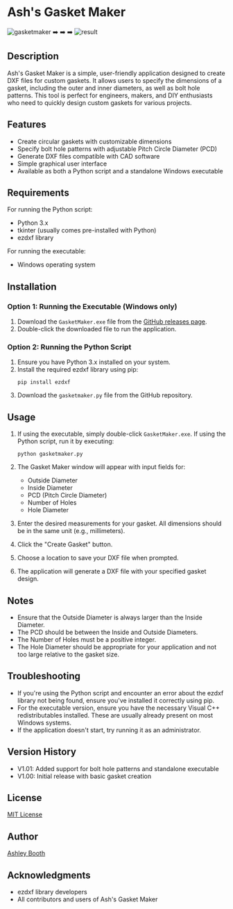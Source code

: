 # Ash's Gasket Maker
![gasketmaker](https://github.com/user-attachments/assets/bae78acb-8d53-4931-9f72-08353511ff77) :arrow_right: :arrow_right: :arrow_right: 
![result](https://github.com/user-attachments/assets/dc69b7b8-9b4e-4ac4-a9e1-9c170017a884)

## Description
Ash's Gasket Maker is a simple, user-friendly application designed to create DXF files for custom gaskets. It allows users to specify the dimensions of a gasket, including the outer and inner diameters, as well as bolt hole patterns. This tool is perfect for engineers, makers, and DIY enthusiasts who need to quickly design custom gaskets for various projects.

## Features
- Create circular gaskets with customizable dimensions
- Specify bolt hole patterns with adjustable Pitch Circle Diameter (PCD)
- Generate DXF files compatible with CAD software
- Simple graphical user interface
- Available as both a Python script and a standalone Windows executable

## Requirements
For running the Python script:
- Python 3.x
- tkinter (usually comes pre-installed with Python)
- ezdxf library

For running the executable:
- Windows operating system

## Installation

### Option 1: Running the Executable (Windows only)
1. Download the `GasketMaker.exe` file from the [GitHub releases page](https://github.com/Booth-Ashley/Ashs-Gasket-Maker/releases).
2. Double-click the downloaded file to run the application.

### Option 2: Running the Python Script
1. Ensure you have Python 3.x installed on your system.
2. Install the required ezdxf library using pip:
   ```
   pip install ezdxf
   ```
3. Download the `gasketmaker.py` file from the GitHub repository.

## Usage
1. If using the executable, simply double-click `GasketMaker.exe`.
   If using the Python script, run it by executing:
   ```
   python gasketmaker.py
   ```
2. The Gasket Maker window will appear with input fields for:
   - Outside Diameter
   - Inside Diameter
   - PCD (Pitch Circle Diameter)
   - Number of Holes
   - Hole Diameter

3. Enter the desired measurements for your gasket. All dimensions should be in the same unit (e.g., millimeters).

4. Click the "Create Gasket" button.

5. Choose a location to save your DXF file when prompted.

6. The application will generate a DXF file with your specified gasket design.

## Notes
- Ensure that the Outside Diameter is always larger than the Inside Diameter.
- The PCD should be between the Inside and Outside Diameters.
- The Number of Holes must be a positive integer.
- The Hole Diameter should be appropriate for your application and not too large relative to the gasket size.

## Troubleshooting
- If you're using the Python script and encounter an error about the ezdxf library not being found, ensure you've installed it correctly using pip.
- For the executable version, ensure you have the necessary Visual C++ redistributables installed. These are usually already present on most Windows systems.
- If the application doesn't start, try running it as an administrator.

## Version History
- V1.01: Added support for bolt hole patterns and standalone executable
- V1.00: Initial release with basic gasket creation

## License
[MIT License](https://github.com/Booth-Ashley/Ashs-Gasket-Maker/blob/main/LICENSE)

## Author
[Ashley Booth](https://github.com/Booth-Ashley)

## Acknowledgments
- ezdxf library developers
- All contributors and users of Ash's Gasket Maker
